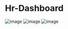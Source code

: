 # Hr-Dashboard
![image](https://github.com/user-attachments/assets/d4a756b2-e5ee-4cf9-80af-10a1d26494a2)
![image](https://github.com/user-attachments/assets/87942abb-1150-46e5-b1d2-7b95003b8568)
![image](https://github.com/user-attachments/assets/aae6eacc-8dce-4e3a-84eb-e76ad6fc28aa)
